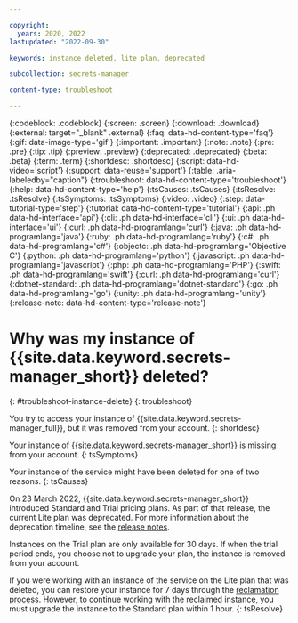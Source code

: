 ```yaml
---

copyright:
  years: 2020, 2022
lastupdated: "2022-09-30"

keywords: instance deleted, lite plan, deprecated

subcollection: secrets-manager

content-type: troubleshoot

---
```


{:codeblock: .codeblock}
{:screen: .screen}
{:download: .download}
{:external: target="_blank" .external}
{:faq: data-hd-content-type='faq'}
{:gif: data-image-type='gif'}
{:important: .important}
{:note: .note}
{:pre: .pre}
{:tip: .tip}
{:preview: .preview}
{:deprecated: .deprecated}
{:beta: .beta}
{:term: .term}
{:shortdesc: .shortdesc}
{:script: data-hd-video='script'}
{:support: data-reuse='support'}
{:table: .aria-labeledby="caption"}
{:troubleshoot: data-hd-content-type='troubleshoot'}
{:help: data-hd-content-type='help'}
{:tsCauses: .tsCauses}
{:tsResolve: .tsResolve}
{:tsSymptoms: .tsSymptoms}
{:video: .video}
{:step: data-tutorial-type='step'}
{:tutorial: data-hd-content-type='tutorial'}
{:api: .ph data-hd-interface='api'}
{:cli: .ph data-hd-interface='cli'}
{:ui: .ph data-hd-interface='ui'}
{:curl: .ph data-hd-programlang='curl'}
{:java: .ph data-hd-programlang='java'}
{:ruby: .ph data-hd-programlang='ruby'}
{:c#: .ph data-hd-programlang='c#'}
{:objectc: .ph data-hd-programlang='Objective C'}
{:python: .ph data-hd-programlang='python'}
{:javascript: .ph data-hd-programlang='javascript'}
{:php: .ph data-hd-programlang='PHP'}
{:swift: .ph data-hd-programlang='swift'}
{:curl: .ph data-hd-programlang='curl'}
{:dotnet-standard: .ph data-hd-programlang='dotnet-standard'}
{:go: .ph data-hd-programlang='go'}
{:unity: .ph data-hd-programlang='unity'}
{:release-note: data-hd-content-type='release-note'}


# Why was my instance of {{site.data.keyword.secrets-manager_short}} deleted?
{: #troubleshoot-instance-delete}
{: troubleshoot}


You try to access your instance of {{site.data.keyword.secrets-manager_full}}, but it was removed from your account.
{: shortdesc}


Your instance of {{site.data.keyword.secrets-manager_short}} is missing from your account.
{: tsSymptoms}


Your instance of the service might have been deleted for one of two reasons.
{: tsCauses}


On 23 March 2022, {{site.data.keyword.secrets-manager_short}} introduced Standard and Trial pricing plans. As part of that release, the current Lite plan was deprecated. For more information about the deprecation timeline, see the [release notes](/docs/secrets-manager?topic=secrets-manager-release-notes).

Instances on the Trial plan are only available for 30 days. If when the trial period ends, you choose not to upgrade your plan, the instance is removed from your account.


If you were working with an instance of the service on the Lite plan that was deleted, you can restore your instance for 7 days through the [reclamation process](/docs/secrets-manager?topic=secrets-manager-mng-data#restore-instance). However, to continue working with the reclaimed instance, you must upgrade the instance to the Standard plan within 1 hour.
{: tsResolve}

